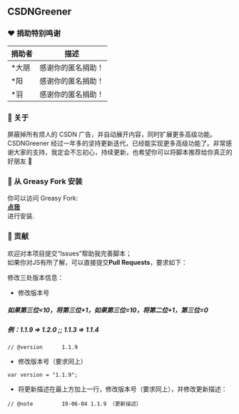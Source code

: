 ## CSDNGreener

### :heart: 捐助特别鸣谢

| 捐助者 | 描述 |
| ------ | ------ |
| *大朋 | 感谢你的匿名捐助！ |
| *阳 | 感谢你的匿名捐助！ |
| *羽 | 感谢你的匿名捐助！ |

### :pencil: 关于
屏蔽掉所有烦人的 CSDN 广告，并自动展开内容，同时扩展更多高级功能。  
CSDNGreener 经过一年多的坚持更新迭代，已经能实现更多高级功能了。非常感谢大家的支持，我定会不忘初心，持续更新，也希望你可以将脚本推荐给你真正的好朋友 🤣  

### :pushpin: 从 Greasy Fork 安装
你可以访问 Greasy Fork:  
**[点我](https://greasyfork.org/zh-CN/scripts/378351)**  
进行安装.

### :rocket: 贡献
欢迎对本项目提交“Issues”帮助我完善脚本；  
如果你对JS有所了解，可以直接提交**Pull Requests**，要求如下：

修改三处版本信息：

* 修改版本号  

##### 如果第三位<10，将第三位+1，如果第三位=10，将第二位+1，第三位=0   
##### 例：1.1.9 => 1.2.0 ;; 1.1.3 => 1.1.4
```
// @version      1.1.9
```

* 修改版本号（要求同上）

```
var version = "1.1.9";
```

* 将更新描述在最上方加上一行，修改版本号（要求同上），并修改更新描述：

```
// @note         19-06-04 1.1.9 （更新描述）
```
